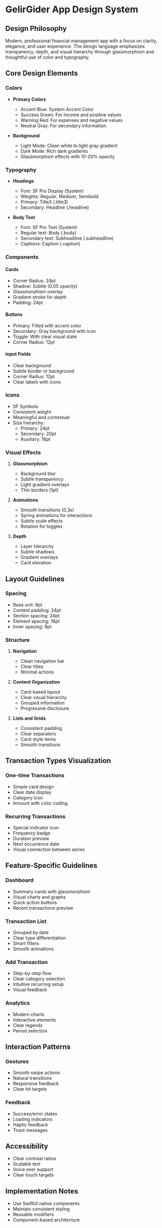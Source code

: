 # GelirGider App Design System

## Design Philosophy
Modern, professional financial management app with a focus on clarity, elegance, and user experience. The design language emphasizes transparency, depth, and visual hierarchy through glassmorphism and thoughtful use of color and typography.

## Core Design Elements

### Colors
- **Primary Colors**
  - Accent Blue: System Accent Color
  - Success Green: For income and positive values
  - Warning Red: For expenses and negative values
  - Neutral Gray: For secondary information

- **Background**
  - Light Mode: Clean white to light gray gradient
  - Dark Mode: Rich dark gradients
  - Glassmorphism effects with 10-20% opacity

### Typography
- **Headings**
  - Font: SF Pro Display (System)
  - Weights: Regular, Medium, Semibold
  - Primary: Title3 (.title3)
  - Secondary: Headline (.headline)

- **Body Text**
  - Font: SF Pro Text (System)
  - Regular text: Body (.body)
  - Secondary text: Subheadline (.subheadline)
  - Captions: Caption (.caption)

### Components

#### Cards
- Corner Radius: 24pt
- Shadow: Subtle (0.05 opacity)
- Glassmorphism overlay
- Gradient stroke for depth
- Padding: 24pt

#### Buttons
- Primary: Filled with accent color
- Secondary: Gray background with icon
- Toggle: With clear visual state
- Corner Radius: 12pt

#### Input Fields
- Clear background
- Subtle border or background
- Corner Radius: 12pt
- Clear labels with icons

### Icons
- SF Symbols
- Consistent weight
- Meaningful and contextual
- Size hierarchy:
  - Primary: 24pt
  - Secondary: 20pt
  - Auxiliary: 16pt

### Visual Effects
1. **Glassmorphism**
   - Background blur
   - Subtle transparency
   - Light gradient overlays
   - Thin borders (1pt)

2. **Animations**
   - Smooth transitions (0.3s)
   - Spring animations for interactions
   - Subtle scale effects
   - Rotation for toggles

3. **Depth**
   - Layer hierarchy
   - Subtle shadows
   - Gradient overlays
   - Card elevation

## Layout Guidelines

### Spacing
- Base unit: 8pt
- Content padding: 24pt
- Section spacing: 24pt
- Element spacing: 16pt
- Inner spacing: 8pt

### Structure
1. **Navigation**
   - Clean navigation bar
   - Clear titles
   - Minimal actions

2. **Content Organization**
   - Card-based layout
   - Clear visual hierarchy
   - Grouped information
   - Progressive disclosure

3. **Lists and Grids**
   - Consistent padding
   - Clear separators
   - Card-style items
   - Smooth transitions

## Transaction Types Visualization

### One-time Transactions
- Simple card design
- Clear date display
- Category icon
- Amount with color coding

### Recurring Transactions
- Special indicator icon
- Frequency badge
- Duration preview
- Next occurrence date
- Visual connection between series

## Feature-Specific Guidelines

### Dashboard
- Summary cards with glassmorphism
- Visual charts and graphs
- Quick action buttons
- Recent transactions preview

### Transaction List
- Grouped by date
- Clear type differentiation
- Smart filters
- Smooth animations

### Add Transaction
- Step-by-step flow
- Clear category selection
- Intuitive recurring setup
- Visual feedback

### Analytics
- Modern charts
- Interactive elements
- Clear legends
- Period selection

## Interaction Patterns

### Gestures
- Smooth swipe actions
- Natural transitions
- Responsive feedback
- Clear hit targets

### Feedback
- Success/error states
- Loading indicators
- Haptic feedback
- Toast messages

## Accessibility
- Clear contrast ratios
- Scalable text
- Voice over support
- Clear touch targets

## Implementation Notes
- Use SwiftUI native components
- Maintain consistent styling
- Reusable modifiers
- Component-based architecture 